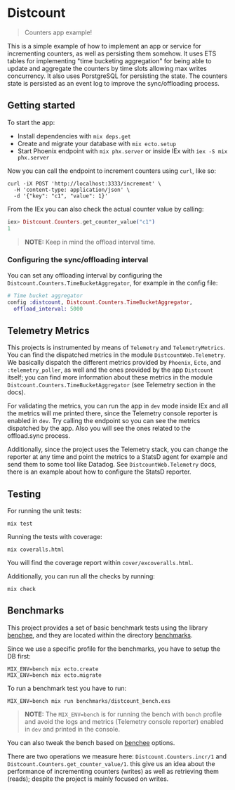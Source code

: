 # Distcount
> Counters app example!

This is a simple example of how to implement an app or service for
incrementing counters, as well as persisting them somehow. It uses
ETS tables for implementing "time bucketing aggregation" for being
able to update and aggregate the counters by time slots allowing
max writes concurrency. It also uses PorstgreSQL for persisting
the state. The counters state is persisted as an event log to
improve the sync/offloading process.

## Getting started

To start the app:

  * Install dependencies with `mix deps.get`
  * Create and migrate your database with `mix ecto.setup`
  * Start Phoenix endpoint with `mix phx.server` or inside IEx with `iex -S mix phx.server`

Now you can call the endpoint to increment counters using `curl`, like so:

```
curl -iX POST 'http://localhost:3333/increment' \
  -H 'content-type: application/json' \
  -d '{"key": "c1", "value": 1}'
```

From the IEx you can also check the actual counter value by calling:

```elixir
iex> Distcount.Counters.get_counter_value("c1")
1
```

> **NOTE:** Keep in mind the offload interval time.

### Configuring the sync/offloading interval

You can set any offloading interval by configuring the
`Distcount.Counters.TimeBucketAggregator`, for example
in the config file:

```elixir
# Time bucket aggregator
config :distcount, Distcount.Counters.TimeBucketAggregator,
  offload_interval: 5000
```

## Telemetry Metrics

This projects is instrumented by means of `Telemetry` and `TelemetryMetrics`.
You can find the dispatched metrics in the module `DistcountWeb.Telemetry`.
We basically dispatch the different metrics provided by `Phoenix`, `Ecto`,
and `:telemetry_poller`, as well and the ones provided by the app `Distcount`
itself; you can find more information about these metrics in the module
`Distcount.Counters.TimeBucketAggregator` (see Telemetry section in the docs).

For validating the metrics, you can run the app in `dev` mode inside IEx and all
the metrics will me printed there, since the Telemetry console reporter is
enabled in `dev`. Try calling the endpoint so you can see the metrics dispatched
by the app. Also you will see the ones related to the offload.sync process.

Additionally, since the project uses the Telemetry stack, you can change the
reporter at any time and point the metrics to a StatsD agent for example and
send them to some tool like Datadog. See `DistcountWeb.Telemetry` docs, there
is an example about how to configure the StatsD reporter.

## Testing

For running the unit tests:

```
mix test
```

Running the tests with coverage:

```
mix coveralls.html
```

You will find the coverage report within `cover/excoveralls.html`.

Additionally, you can run all the checks by running:

```
mix check
```

## Benchmarks

This project provides a set of basic benchmark tests using the library
[benchee][benchee], and they are located within the directory
[benchmarks](./benchmarks).

Since we use a specific profile for the benchmarks, you have to setup the DB
first:

```
MIX_ENV=bench mix ecto.create
MIX_ENV=bench mix ecto.migrate
```

To run a benchmark test you have to run:

```
MIX_ENV=bench mix run benchmarks/distcount_bench.exs
```

> **NOTE:** The `MIX_ENV=bench` is for running the bench with `bench` profile
  and avoid the logs and metrics (Telemetry console reporter) enabled in `dev`
  and printed in the console.

You can also tweak the bench based on [benchee][benchee] options.

[benchee]: https://github.com/PragTob/benchee

There are two operations we measure here: `Distcount.Counters.incr/1` and
`Distcount.Counters.get_counter_value/1`. this give us an idea about the
performance of incrementing counters (writes) as well as retrieving them
(reads); despite the project is mainly focused on writes.
